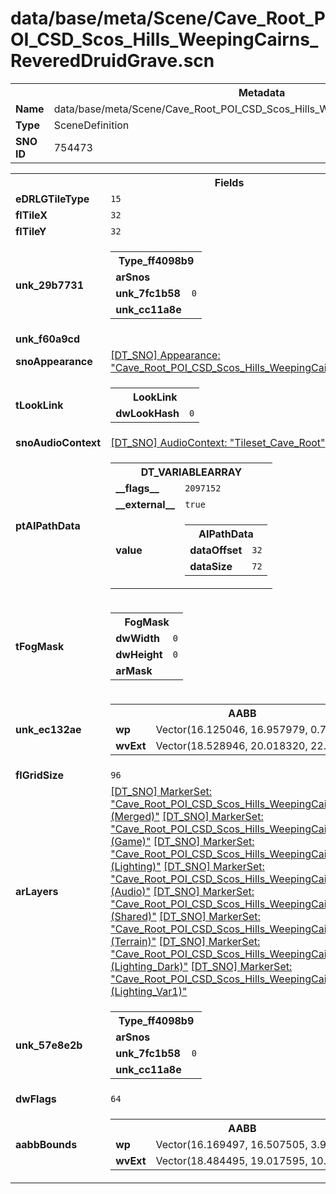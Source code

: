 <h1>data/base/meta/Scene/Cave_Root_POI_CSD_Scos_Hills_WeepingCairns_ReveredDruidGrave.scn</h1><table><tr><th colspan="100%">Metadata</th></tr><tr><td><b>Name</b></td><td>data/base/meta/Scene/Cave_Root_POI_CSD_Scos_Hills_WeepingCairns_ReveredDruidGrave.scn</td></tr><tr><td><b>Type</b></td><td>SceneDefinition</td></tr><tr><td><b>SNO ID</b></td><td>754473</td></tr></table>

<table><tr><th colspan="100%">Fields</th></tr><tr><td><b>eDRLGTileType</b></td><td><code>15</code></td></tr><tr><td><b>flTileX</b></td><td><code>32</code></td></tr><tr><td><b>flTileY</b></td><td><code>32</code></td></tr><tr><td><b>unk_29b7731</b></td><td><table><tr><th colspan="100%">Type_ff4098b9</th></tr><tr><td><b>arSnos</b></td><td></td></tr><tr><td><b>unk_7fc1b58</b></td><td><code>0</code></td></tr><tr><td><b>unk_cc11a8e</b></td><td></td></tr></table>

</td></tr><tr><td><b>unk_f60a9cd</b></td><td></td></tr><tr><td><b>snoAppearance</b></td><td><a href="..\Appearance\Cave_Root_POI_CSD_Scos_Hills_WeepingCairns_ReveredDruidGrave.app.md">[DT_SNO] Appearance: "Cave_Root_POI_CSD_Scos_Hills_WeepingCairns_ReveredDruidGrave"</a></td></tr><tr><td><b>tLookLink</b></td><td><table><tr><th colspan="100%">LookLink</th></tr><tr><td><b>dwLookHash</b></td><td><code>0</code></td></tr></table>

</td></tr><tr><td><b>snoAudioContext</b></td><td><a href="..\AudioContext\Tileset_Cave_Root.auc.md">[DT_SNO] AudioContext: "Tileset_Cave_Root"</a></td></tr><tr><td><b>ptAIPathData</b></td><td><table><tr><th colspan="100%">DT_VARIABLEARRAY</th></tr><tr><td><b>__flags__</b></td><td><code>2097152</code></td></tr><tr><td><b>__external__</b></td><td><code>true</code></td></tr><tr><td><b>value</b></td><td><table><tr><th colspan="100%">AIPathData</th></tr><tr><td><b>dataOffset</b></td><td><code>32</code></td></tr><tr><td><b>dataSize</b></td><td><code>72</code></td></tr></table>

</td></tr></table>

</td></tr><tr><td><b>tFogMask</b></td><td><table><tr><th colspan="100%">FogMask</th></tr><tr><td><b>dwWidth</b></td><td><code>0</code></td></tr><tr><td><b>dwHeight</b></td><td><code>0</code></td></tr><tr><td><b>arMask</b></td><td></td></tr></table>

</td></tr><tr><td><b>unk_ec132ae</b></td><td><table><tr><th colspan="100%">AABB</th></tr><tr><td><b>wp</b></td><td>Vector(16.125046, 16.957979, 0.700001)</td></tr><tr><td><b>wvExt</b></td><td>Vector(18.528946, 20.018320, 22.000000)</td></tr></table>

</td></tr><tr><td><b>flGridSize</b></td><td><code>96</code></td></tr><tr><td><b>arLayers</b></td><td><a href="..\MarkerSet\Cave_Root_POI_CSD_Scos_Hills_WeepingCairns_ReveredDruidGrave (Merged).mrk.md">[DT_SNO] MarkerSet: "Cave_Root_POI_CSD_Scos_Hills_WeepingCairns_ReveredDruidGrave (Merged)"</a>
<a href="..\MarkerSet\Cave_Root_POI_CSD_Scos_Hills_WeepingCairns_ReveredDruidGrave (Game).mrk.md">[DT_SNO] MarkerSet: "Cave_Root_POI_CSD_Scos_Hills_WeepingCairns_ReveredDruidGrave (Game)"</a>
<a href="..\MarkerSet\Cave_Root_POI_CSD_Scos_Hills_WeepingCairns_ReveredDruidGrave (Lighting).mrk.md">[DT_SNO] MarkerSet: "Cave_Root_POI_CSD_Scos_Hills_WeepingCairns_ReveredDruidGrave (Lighting)"</a>
<a href="..\MarkerSet\Cave_Root_POI_CSD_Scos_Hills_WeepingCairns_ReveredDruidGrave (Audio).mrk.md">[DT_SNO] MarkerSet: "Cave_Root_POI_CSD_Scos_Hills_WeepingCairns_ReveredDruidGrave (Audio)"</a>
<a href="..\MarkerSet\Cave_Root_POI_CSD_Scos_Hills_WeepingCairns_ReveredDruidGrave (Shared).mrk.md">[DT_SNO] MarkerSet: "Cave_Root_POI_CSD_Scos_Hills_WeepingCairns_ReveredDruidGrave (Shared)"</a>
<a href="..\MarkerSet\Cave_Root_POI_CSD_Scos_Hills_WeepingCairns_ReveredDruidGrave (Terrain).mrk.md">[DT_SNO] MarkerSet: "Cave_Root_POI_CSD_Scos_Hills_WeepingCairns_ReveredDruidGrave (Terrain)"</a>
<a href="..\MarkerSet\Cave_Root_POI_CSD_Scos_Hills_WeepingCairns_ReveredDruidGrave (Lighting_Dark).mrk.md">[DT_SNO] MarkerSet: "Cave_Root_POI_CSD_Scos_Hills_WeepingCairns_ReveredDruidGrave (Lighting_Dark)"</a>
<a href="..\MarkerSet\Cave_Root_POI_CSD_Scos_Hills_WeepingCairns_ReveredDruidGrave (Lighting_Var1).mrk.md">[DT_SNO] MarkerSet: "Cave_Root_POI_CSD_Scos_Hills_WeepingCairns_ReveredDruidGrave (Lighting_Var1)"</a>
</td></tr><tr><td><b>unk_57e8e2b</b></td><td><table><tr><th colspan="100%">Type_ff4098b9</th></tr><tr><td><b>arSnos</b></td><td></td></tr><tr><td><b>unk_7fc1b58</b></td><td><code>0</code></td></tr><tr><td><b>unk_cc11a8e</b></td><td></td></tr></table>

</td></tr><tr><td><b>dwFlags</b></td><td><code>64</code></td></tr><tr><td><b>aabbBounds</b></td><td><table><tr><th colspan="100%">AABB</th></tr><tr><td><b>wp</b></td><td>Vector(16.169497, 16.507505, 3.967354)</td></tr><tr><td><b>wvExt</b></td><td>Vector(18.484495, 19.017595, 10.065500)</td></tr></table>

</td></tr></table>

